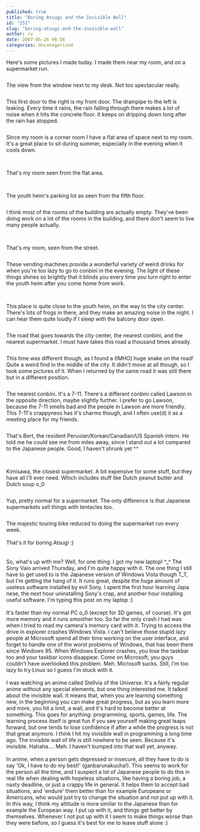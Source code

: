 ```yaml
---
published: true
title: "Boring Atsugi and the Invisible Wall"
id: "251"
slug: "boring-atsugi-and-the-invisible-wall"
author: rv
date: 2007-05-26 06:56
categories: Uncategorized
---
```

Here's some pictures I made today. I made them near my room, and on a supermarket run.<br /><br /><a href="http://bp3.blogger.com/_RIq3e2nKDHo/RlfbM6BTOTI/AAAAAAAAAaI/7kVvrPE-imc/s1600-h/IMG_0140.JPG"><img style="display:block;text-align:center;cursor:pointer;margin:0 auto 10px;" src="http://bp3.blogger.com/_RIq3e2nKDHo/RlfbM6BTOTI/AAAAAAAAAaI/7kVvrPE-imc/s200/IMG_0140.JPG" alt="" border="0" /></a>The view from the window next to my desk. Not too spectacular really.<br /><a href="http://bp3.blogger.com/_RIq3e2nKDHo/RlfbM6BTOUI/AAAAAAAAAaQ/aqwnj_fyhxA/s1600-h/IMG_0143.JPG"><img style="display:block;text-align:center;cursor:pointer;margin:0 auto 10px;" src="http://bp3.blogger.com/_RIq3e2nKDHo/RlfbM6BTOUI/AAAAAAAAAaQ/aqwnj_fyhxA/s200/IMG_0143.JPG" alt="" border="0" /></a><br />This first door to the right is my front door. The drainpipe to the left is leaking. Every time it rains, the rain falling through there makes a lot of noise when it hits the concrete floor. It keeps on dripping down long after the rain has stopped.<br /><br /><a href="http://bp0.blogger.com/_RIq3e2nKDHo/RlfbPKBTOVI/AAAAAAAAAaY/BD_SjC6_xqA/s1600-h/IMG_0145.JPG"><img style="display:block;text-align:center;cursor:pointer;margin:0 auto 10px;" src="http://bp0.blogger.com/_RIq3e2nKDHo/RlfbPKBTOVI/AAAAAAAAAaY/BD_SjC6_xqA/s200/IMG_0145.JPG" alt="" border="0" /></a>Since my room is a corner room I have a flat area of space next to my room. It's a great place to sit during summer, especially in the evening when it cools down.<br /><br /><br /><a href="http://bp3.blogger.com/_RIq3e2nKDHo/Rlfa96BTORI/AAAAAAAAAZ4/tookbP1CEV0/s1600-h/IMG_0146.JPG"><img style="display:block;text-align:center;cursor:pointer;margin:0 auto 10px;" src="http://bp3.blogger.com/_RIq3e2nKDHo/Rlfa96BTORI/AAAAAAAAAZ4/tookbP1CEV0/s200/IMG_0146.JPG" alt="" border="0" /></a>That's my room seen from the flat area.<br /><br /><br /><a href="http://bp0.blogger.com/_RIq3e2nKDHo/Rlfa-KBTOSI/AAAAAAAAAaA/s0GqHxF3xCw/s1600-h/IMG_0149.JPG"><img style="display:block;text-align:center;cursor:pointer;margin:0 auto 10px;" src="http://bp0.blogger.com/_RIq3e2nKDHo/Rlfa-KBTOSI/AAAAAAAAAaA/s0GqHxF3xCw/s200/IMG_0149.JPG" alt="" border="0" /></a>The youth heim's parking lot as seen from the fifth floor.<br /><br /><a href="http://bp1.blogger.com/_RIq3e2nKDHo/RlfayaBTOJI/AAAAAAAAAY4/y8Q77-EXfBU/s1600-h/IMG_0150.JPG"><img style="display:block;text-align:center;cursor:pointer;margin:0 auto 10px;" src="http://bp1.blogger.com/_RIq3e2nKDHo/RlfayaBTOJI/AAAAAAAAAY4/y8Q77-EXfBU/s200/IMG_0150.JPG" alt="" border="0" /></a>I think most of the rooms of the building are actually empty. They've been doing work on a lot of the rooms in the building, and there don't seem to live many people actually.<br /><br /><a href="http://bp2.blogger.com/_RIq3e2nKDHo/RlfayqBTOKI/AAAAAAAAAZA/oZpouOyJ3oE/s1600-h/IMG_0152.JPG"><img style="display:block;text-align:center;cursor:pointer;margin:0 auto 10px;" src="http://bp2.blogger.com/_RIq3e2nKDHo/RlfayqBTOKI/AAAAAAAAAZA/oZpouOyJ3oE/s200/IMG_0152.JPG" alt="" border="0" /></a><br />That's my room, seen from the street.<br /><br /><a href="http://bp3.blogger.com/_RIq3e2nKDHo/Rlfay6BTOLI/AAAAAAAAAZI/KqZslrU-Ric/s1600-h/IMG_0154.JPG"><img style="display:block;text-align:center;cursor:pointer;margin:0 auto 10px;" src="http://bp3.blogger.com/_RIq3e2nKDHo/Rlfay6BTOLI/AAAAAAAAAZI/KqZslrU-Ric/s200/IMG_0154.JPG" alt="" border="0" /></a>These vending machines provide a wonderful variety of weird drinks for when you're too lazy to go to conbini in the evening. The light of these things shines so brightly that it blinds you every time you turn right to enter the youth heim after you come home from work.<br /><br /><br /><a href="http://bp0.blogger.com/_RIq3e2nKDHo/RlfazKBTOMI/AAAAAAAAAZQ/BoC6NyuJIs8/s1600-h/IMG_0155.JPG"><img style="display:block;text-align:center;cursor:pointer;margin:0 auto 10px;" src="http://bp0.blogger.com/_RIq3e2nKDHo/RlfazKBTOMI/AAAAAAAAAZQ/BoC6NyuJIs8/s200/IMG_0155.JPG" alt="" border="0" /></a>This place is quite close to the youth heim, on the way to the city center. There's lots of frogs in there, and they make an amazing noise in the night. I can hear them quite loudly if I sleep with the balcony door open.<br /><br /><a href="http://bp1.blogger.com/_RIq3e2nKDHo/RlfazaBTONI/AAAAAAAAAZY/awn54rmcaQE/s1600-h/IMG_0156.JPG"><img style="display:block;text-align:center;cursor:pointer;margin:0 auto 10px;" src="http://bp1.blogger.com/_RIq3e2nKDHo/RlfazaBTONI/AAAAAAAAAZY/awn54rmcaQE/s200/IMG_0156.JPG" alt="" border="0" /></a>The road that goes towards the city center, the nearest conbini, and the nearest supermarket. I must have takes this road a thousand times already.<br /><br /><a href="http://bp3.blogger.com/_RIq3e2nKDHo/Rlfdl6BTOWI/AAAAAAAAAag/88LZHyxp0cg/s1600-h/IMG_0157.jpg"><img style="display:block;text-align:center;cursor:pointer;margin:0 auto 10px;" src="http://bp3.blogger.com/_RIq3e2nKDHo/Rlfdl6BTOWI/AAAAAAAAAag/88LZHyxp0cg/s200/IMG_0157.jpg" alt="" border="0" /></a>This time was different though, as I found a (IMHO) huge snake on the road! Quite a weird find in the middle of the city. It didn't move at all though, so I took some pictures of it. When I returned by the same road it was still there but in a different position.<br /><br /><a href="http://bp3.blogger.com/_RIq3e2nKDHo/Rlfal6BTOEI/AAAAAAAAAYQ/jbknrZr4A68/s1600-h/IMG_0163.JPG"><img style="display:block;text-align:center;cursor:pointer;margin:0 auto 10px;" src="http://bp3.blogger.com/_RIq3e2nKDHo/Rlfal6BTOEI/AAAAAAAAAYQ/jbknrZr4A68/s200/IMG_0163.JPG" alt="" border="0" /></a>The nearest conbini. It's a 7-11. There's a different conbini called Lawson in the opposite direction, maybe slightly further. I prefer to go Lawson, because the 7-11 smells bad and the people in Lawson are more friendly. This 7-11's crappyness has it's charms though, and I often use(d) it as a meeting place for my friends.<br /><br /><a href="http://bp0.blogger.com/_RIq3e2nKDHo/RlfamKBTOFI/AAAAAAAAAYY/p8Pzvzwk6iw/s1600-h/IMG_0164.JPG"><img style="display:block;text-align:center;cursor:pointer;margin:0 auto 10px;" src="http://bp0.blogger.com/_RIq3e2nKDHo/RlfamKBTOFI/AAAAAAAAAYY/p8Pzvzwk6iw/s200/IMG_0164.JPG" alt="" border="0" /></a>That's Bert, the resident Peruvian/Korean/Canadian/US Spanish intern. He told me he could see me from miles away, since I stand out a lot compared to the Japanese people. Good, I haven't shrunk yet ^^<br /><br /><br /><a href="http://bp1.blogger.com/_RIq3e2nKDHo/RlfamaBTOGI/AAAAAAAAAYg/cujoerrMoHo/s1600-h/IMG_0166.JPG"><img style="display:block;text-align:center;cursor:pointer;margin:0 auto 10px;" src="http://bp1.blogger.com/_RIq3e2nKDHo/RlfamaBTOGI/AAAAAAAAAYg/cujoerrMoHo/s200/IMG_0166.JPG" alt="" border="0" /></a>Kimisawa, the closest supermarket. A bit expensive for some stuff, but they have all I'll ever need. Which includes stuff like Dutch peanut butter and Dutch soup o_0<br /><br /><a href="http://bp2.blogger.com/_RIq3e2nKDHo/RlfamqBTOHI/AAAAAAAAAYo/6ZKSJQj_WzA/s1600-h/IMG_0168.JPG"><img style="display:block;text-align:center;cursor:pointer;margin:0 auto 10px;" src="http://bp2.blogger.com/_RIq3e2nKDHo/RlfamqBTOHI/AAAAAAAAAYo/6ZKSJQj_WzA/s200/IMG_0168.JPG" alt="" border="0" /></a>Yup, pretty normal for a supermarket. The only difference is that Japanese supermarkets sell things with tentacles too.<br /><br /><a href="http://bp3.blogger.com/_RIq3e2nKDHo/Rlfam6BTOII/AAAAAAAAAYw/32RF8zKvezw/s1600-h/IMG_0170.JPG"><img style="display:block;text-align:center;cursor:pointer;margin:0 auto 10px;" src="http://bp3.blogger.com/_RIq3e2nKDHo/Rlfam6BTOII/AAAAAAAAAYw/32RF8zKvezw/s200/IMG_0170.JPG" alt="" border="0" /></a>The majestic touring bike reduced to doing the supermarket run every week.<br /><br />That's it for boring Atsugi :)<br /><br /><br />So, what's up with me? Well, for one thing: I got my new laptop! ^_^ The Sony Vaio arrived Thursday, and I'm quite happy with it. The one thing I still have to get used to is the Japanese version of Windows Vista though T_T, but I'm getting the hang of it. It runs great, despite the huge amount of useless software installed by evil Sony. I spent the first hour learning Japa
nese, the next hour uninstalling Sony's crap, and another hour installing useful software. I'm typing this post on my laptop :)<br /><br />It's faster than my normal PC o_0 (except for 3D games, of course). It's got more memory and it runs smoother too. So far the only crash I had was when I tried to read my camera's memory card with it. Trying to access the drive in explorer crashes Windows Vista. I can't believe those stupid lazy people at Microsoft spend all their time working on the user interface, and forget to handle one of the worst problems of Windows, that has been there since Windows 95. When Windows Explorer crashes, you lose the taskbar too and your taskbar icons disappear. Come on Microsoft, you guys couldn't have overlooked this problem. Meh. Microsoft sucks. Still, I'm too lazy to try Linux so I guess I'm stuck with it.<br /><br />I was watching an anime called Stellvia of the Universe. It's a fairly regular anime without any special elements, but one thing interested me. It talked about the invisible wall. It means that, when you are learning something new, in the beginning you can make great progress, but as you learn more and more, you hit a limit, a wall, and it's hard to become better at something. This goes for anything: programming, sports, games, life. The learning process itself is great fun if you see yourself making great leaps forward, but one tends to lose confidence if after a while the progress is not that great anymore. I think I hit my invisible wall in programming a long time ago. The invisible wall of life is still nowhere to be seen. Because it's invisible. Hahaha.... Meh. I haven't bumped into that wall yet, anyway.<br /><br />In anime, when a person gets depressed or insecure, all they have to do is say 'Ok, I have to do my best!' (ganbarunakucha!). This seems to work for the person all the time, and I suspect a lot of Japanese people to do this in real life when dealing with hopeless situations, like having a boring job, a nasty deadline, or just a crappy life in general. It helps them to accept bad situations, and 'endure' them better than for example Europeans or Americans, who would just try to change the situation and not put up with it. In this way, I think my attitude is more similar to the Japanese than for example the European way. I put up with it, and things get better by themselves. Whenever I not put up with it I seem to make things worse than they were before, so I guess it's best for me to leave stuff alone :)